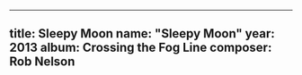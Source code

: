
---
title: Sleepy Moon
name: "Sleepy Moon"
year:  2013
album: Crossing the Fog Line
composer: Rob Nelson
---
